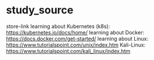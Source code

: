 # study_source
store-link
learning about Kubernetes (k8s): https://kubernetes.io/docs/home/
learning about Docker: https://docs.docker.com/get-started/
learning about Linux: https://www.tutorialspoint.com/unix/index.htm
               Kali-Linux: https://www.tutorialspoint.com/kali_linux/index.htm
